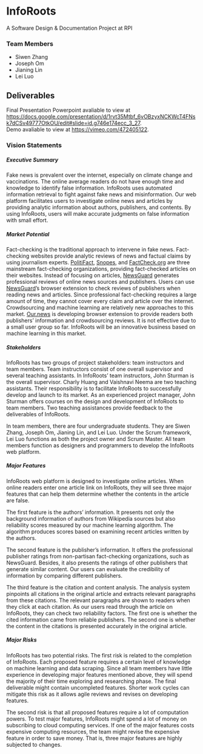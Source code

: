 # InfoRoots
A Software Design & Documentation Project at RPI 

### Team Members
- Siwen Zhang
- Joseph Om
- Jianing Lin
- Lei Luo

## Deliverables

Final Presentation Powerpoint avaliable to view at https://docs.google.com/presentation/d/1rvt35Mtbf_6vOBzyxNCKWcT4FNsk7dCSv49777OtkOU/edit#slide=id.g746e174ecc_3_27. \
Demo avaliable to view at https://vimeo.com/472405122.

### Vision Statements
##### Executive Summary
Fake news is prevalent over the internet, especially on climate change and vaccinations. The online average readers do not have enough time and knowledge to identify false information.  InfoRoots uses automated information retrieval to fight against fake news and misinformation. Our web platform facilitates users to investigate online news and articles by providing analytic information about authors, publishers, and contents. By using InfoRoots, users will make accurate judgments on false information with small effort. 

##### Market Potential
Fact-checking is the traditional approach to intervene in fake news. Fact-checking websites provide analytic reviews of news and factual claims by using journalism experts. [PolitiFact](https://www.politifact.com/), [Snopes](https://www.snopes.com/), and [FactCheck.org](https://www.factcheck.org/) are three mainstream fact-checking organizations, providing fact-checked articles on their websites. Instead of focusing on articles, [NewsGuard](https://www.newsguardtech.com/) generates professional reviews of online news sources and publishers. Users can use [NewsGuard](https://www.newsguardtech.com/)’s browser extension to check reviews of publishers when reading news and articles. Since professional fact-checking requires a large amount of time, they cannot cover every claim and article over the internet. Crowdsourcing and machine learning are relatively new approaches to this market. [Our.news](https://our.news/) is developing browser extension to provide readers both publishers’ information and crowdsourcing reviews. It is not effective due to a small user group so far. InfoRoots will be an innovative business based on machine learning in this market.

##### Stakeholders
InfoRoots has two groups of project stakeholders: team instructors and team members. Team instructors consist of one overall supervisor and several teaching assistants. In InfoRoots’ team instructors, John Sturman is the overall supervisor. Charly Huang and Vaishnavi Neema are two teaching assistants. Their responsibility is to facilitate InfoRoots to successfully develop and launch to its market. As an experienced project manager, John Sturman offers courses on the design and development of InfoRoots to team members. Two teaching assistances provide feedback to the deliverables of InfoRoots. 

In team members, there are four undergraduate students. They are Siwen Zhang, Joseph Om, Jianing Lin, and Lei Luo. Under the Scrum framework, Lei Luo functions as both the project owner and Scrum Master. All team members function as designers and programmers to develop the InfoRoots web platform.


##### Major Features
InfoRoots web platform is designed to investigate online articles. When online readers enter one article link on InfoRoots, they will see three major features that can help them determine whether the contents in the article are false. 

The first feature is the authors’ information. It presents not only the background information of authors from Wikipedia sources but also reliability scores measured by our machine learning algorithm. The algorithm produces scores based on examining recent articles written by the authors. 

The second feature is the publisher’s information. It offers the professional publisher ratings from non-partisan fact-checking organizations, such as NewsGuard. Besides, it also presents the ratings of other publishers that generate similar content. Our users can evaluate the credibility of information by comparing different publishers.

The third feature is the citation and content analysis. The analysis system pinpoints all citations in the original article and extracts relevant paragraphs from these citations. The relevant paragraphs are shown to readers when they click at each citation. As our users read through the article on InfoRoots, they can check two reliability factors. The first one is whether the cited information came from reliable publishers. The second one is whether the content in the citations is presented accurately in the original article. 


##### Major Risks
InfoRoots has two potential risks. The first risk is related to the completion of InfoRoots. Each proposed feature requires a certain level of knowledge on machine learning and data scraping. Since all team members have little experience in developing major features mentioned above, they will spend the majority of their time exploring and researching phase. The final deliverable might contain uncompleted features. Shorter work cycles can mitigate this risk as it allows agile reviews and revises on developing features. 

The second risk is that all proposed features require a lot of computation powers. To test major features, InfoRoots might spend a lot of money on subscribing to cloud computing services. If one of the major features costs expensive computing resources, the team might revise the expensive feature in order to save money. That is, three major features are highly subjected to changes.


